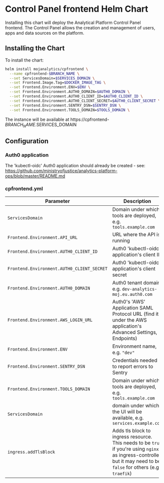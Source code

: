 # Control Panel frontend Helm Chart

Installing this chart will deploy the Analytical Platform Control Panel frontend.
The Control Panel allows the creation and management of users, apps and
data sources on the platform.


## Installing the Chart

To install the chart:

```bash
helm install mojanalytics/cpfrontend \
  --name cpfrontend-$BRANCH_NAME \
  --set ServicesDomain=$SERVICES_DOMAIN \
  --set Frontend.Image.Tag=$DOCKER_IMAGE_TAG \
  --set Frontend.Environment.ENV=$ENV \
  --set Frontend.Environment.AUTH0_DOMAIN=$AUTH0_DOMAIN \
  --set Frontend.Environment.AUTH0_CLIENT_ID=$AUTH0_CLIENT_ID \
  --set Frontend.Environment.AUTH0_CLIENT_SECRET=$AUTH0_CLIENT_SECRET \
  --set Frontend.Environment.SENTRY_DSN=$SENTRY_DSN \
  --set Frontend.Environment.TOOLS_DOMAIN=$TOOLS_DOMAIN \
```

The instance will be available at https://cpfrontend-$BRANCH_NAME.$SERVICES_DOMAIN


## Configuration

### Auth0 application

The 'kubectl-oidc' Auth0 application should already be created - see: https://github.com/ministryofjustice/analytics-platform-ops/blob/master/README.md

### cpfrontend.yml

| Parameter  | Description     | Default |
| ---------- | --------------- | ------- |
| `ServicesDomain` | Domain under which tools are deployed, e.g. `tools.example.com` | `""` |
| `Frontend.Environment.API_URL` | URL where the API is running | `http://cpanel-master-cpanel` |
| `Frontend.Environment.AUTH0_CLIENT_ID` | Auth0 'kubectl-oidc' application's client ID | `""` |
| `Frontend.Environment.AUTH0_CLIENT_SECRET` | Auth0 'kubectl-oidc' application's client secret | `""` |
| `Frontend.Environment.AUTH0_DOMAIN` | Auth0 tenant domain e.g. `dev-analytics-moj.eu.auth0.com` | `""` |
| `Frontend.Environment.AWS_LOGIN_URL` | Auth0's 'AWS' Application SAML Protocol URL (find it under the AWS application's Advanced Settings, Endpoints) | `""` |
| `Frontend.Environment.ENV` | Environment name, e.g. `"dev"` | `""` |
| `Frontend.Environment.SENTRY_DSN` | Credentials needed to report errors to Sentry | `""` |
| `Frontend.Environment.TOOLS_DOMAIN` | Domain under which tools are deployed, e.g. `tools.example.com` | `""` |
| `ServicesDomain` | domain under which the UI will be available, e.g. `services.example.com` | `""` |
| `ingress.addTlsBlock` | Adds tls block to ingress resource. This needs to be `true` if you're using `nginx` as ingress-controller but it may need to be `false` for others (e.g. `traefik`) | `true` |

